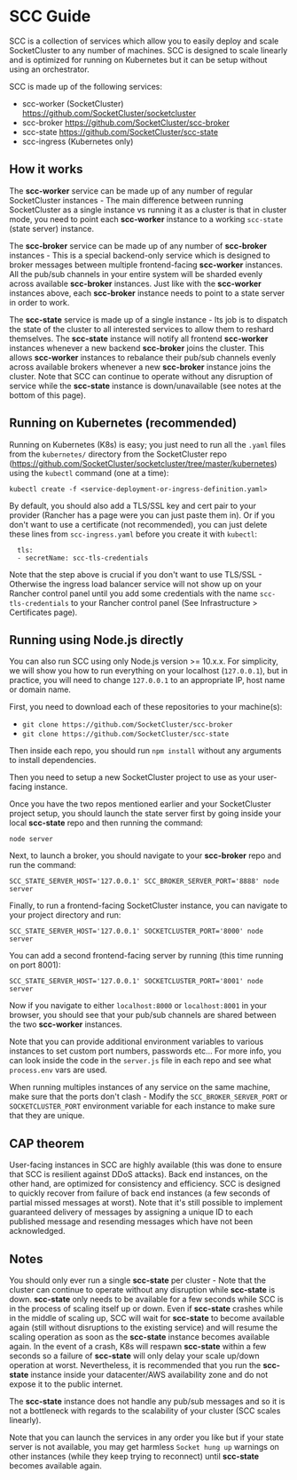 # SCC Guide

SCC is a collection of services which allow you to easily deploy and scale SocketCluster to any number of machines.
SCC is designed to scale linearly and is optimized for running on Kubernetes but it can be setup without using an orchestrator.

SCC is made up of the following services:

- scc-worker (SocketCluster) https://github.com/SocketCluster/socketcluster
- scc-broker https://github.com/SocketCluster/scc-broker
- scc-state https://github.com/SocketCluster/scc-state
- scc-ingress (Kubernetes only)

## How it works

The **scc-worker** service can be made up of any number of regular SocketCluster instances - The main difference between running SocketCluster as a single instance vs running it as a cluster is that in cluster mode, you need to point each **scc-worker** instance to a working `scc-state` (state server) instance.

The **scc-broker** service can be made up of any number of **scc-broker** instances - This is a special backend-only service which is designed to broker
messages between multiple frontend-facing **scc-worker** instances. All the pub/sub channels in your entire system will be sharded evenly across available **scc-broker** instances.
Just like with the **scc-worker** instances above, each **scc-broker** instance needs to point to a state server in order to work.

The **scc-state** service is made up of a single instance - Its job is to dispatch the state of the cluster to all interested services to allow them to reshard themselves. The **scc-state** instance will notify all frontend **scc-worker** instances whenever a new backend **scc-broker** joins the cluster. This allows **scc-worker** instances to rebalance their pub/sub channels evenly across available brokers whenever a new **scc-broker** instance joins the cluster.
Note that SCC can continue to operate without any disruption of service while the **scc-state** instance is down/unavailable (see notes at the bottom of this page).

## Running on Kubernetes (recommended)

Running on Kubernetes (K8s) is easy; you just need to run all the `.yaml` files from the `kubernetes/` directory from the SocketCluster repo (https://github.com/SocketCluster/socketcluster/tree/master/kubernetes) using the `kubectl` command (one at a time):

```
kubectl create -f <service-deployment-or-ingress-definition.yaml>
```

By default, you should also add a TLS/SSL key and cert pair to your provider (Rancher has a page were you can just paste them in).
Or if you don't want to use a certificate (not recommended), you can just delete these lines from `scc-ingress.yaml` before you create it with `kubectl`:

```
  tls:
  - secretName: scc-tls-credentials
```

Note that the step above is crucial if you don't want to use TLS/SSL - Otherwise the ingress load balancer service will not show up on your Rancher control panel until you add some credentials with the name `scc-tls-credentials` to your Rancher control panel (See Infrastructure &gt; Certificates page).

## Running using Node.js directly

You can also run SCC using only Node.js version >= 10.x.x.
For simplicity, we will show you how to run everything on your localhost (`127.0.0.1`), but in practice, you will need to change `127.0.0.1` to an appropriate IP, host name or domain name.

First, you need to download each of these repositories to your machine(s):

- `git clone https://github.com/SocketCluster/scc-broker`
- `git clone https://github.com/SocketCluster/scc-state`

Then inside each repo, you should run `npm install` without any arguments to install dependencies.

Then you need to setup a new SocketCluster project to use as your user-facing instance.

Once you have the two repos mentioned earlier and your SocketCluster project setup, you should launch the state server first by
going inside your local **scc-state** repo and then running the command:

```
node server
```

Next, to launch a broker, you should navigate to your **scc-broker** repo and run the command:

```
SCC_STATE_SERVER_HOST='127.0.0.1' SCC_BROKER_SERVER_PORT='8888' node server
```

Finally, to run a frontend-facing SocketCluster instance, you can navigate to your project directory and run:

```
SCC_STATE_SERVER_HOST='127.0.0.1' SOCKETCLUSTER_PORT='8000' node server
```

You can add a second frontend-facing server by running (this time running on port 8001):

```
SCC_STATE_SERVER_HOST='127.0.0.1' SOCKETCLUSTER_PORT='8001' node server
```
Now if you navigate to either `localhost:8000` or `localhost:8001` in your browser, you should see that your pub/sub channels are shared between the two **scc-worker** instances.

Note that you can provide additional environment variables to various instances to set custom port numbers, passwords etc...
For more info, you can look inside the code in the `server.js` file in each repo and see what `process.env` vars are used.

When running multiples instances of any service on the same machine, make sure that the ports don't clash - Modify the `SCC_BROKER_SERVER_PORT` or `SOCKETCLUSTER_PORT` environment variable for each instance to make sure that they are unique.

## CAP theorem

User-facing instances in SCC are highly available (this was done to ensure that SCC is resilient against DDoS attacks).
Back end instances, on the other hand, are optimized for consistency and efficiency. SCC is designed to quickly recover from failure of back end instances (a few seconds of partial missed messages at worst). Note that it's still possible to implement guaranteed delivery of messages by assigning a unique ID to each published message and resending messages which have not been acknowledged.

## Notes

You should only ever run a single **scc-state** per cluster - Note that the cluster can continue to operate without any disruption while **scc-state** is down.
**scc-state** only needs to be available for a few seconds while SCC is in the process of scaling itself up or down. Even if **scc-state** crashes while in the middle of scaling up, SCC will wait for **scc-state** to become available again (still without disruptions to the existing service) and will resume the scaling operation as soon as the **scc-state** instance becomes available again.
In the event of a crash, K8s will respawn **scc-state** within a few seconds so a failure of **scc-state** will only delay your scale up/down operation at worst.
Nevertheless, it is recommended that you run the **scc-state** instance inside your datacenter/AWS availability zone and do not expose it to the public internet.

The **scc-state** instance does not handle any pub/sub messages and so it is not a bottleneck with regards to the scalability of your cluster (SCC scales linearly).

Note that you can launch the services in any order you like but if your state server is not available, you may get harmless `Socket hung up` warnings on other instances (while they keep trying to reconnect) until **scc-state** becomes available again.
